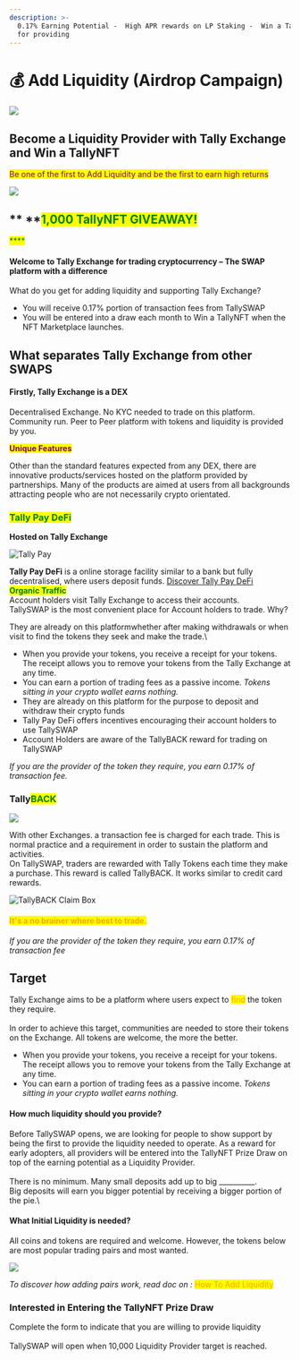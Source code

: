 ```yaml
---
description: >-
  0.17% Earning Potential -  High APR rewards on LP Staking -  Win a TallyNFT
  for providing
---
```


# 💰 Add Liquidity (Airdrop Campaign)



![](<.gitbook/assets/Add LiquidityD.gif>)

## Become a Liquidity Provider with Tally Exchange and Win a TallyNFT

&#x20;                  <mark style="color:purple;">Be one of the first to Add Liquidity and be the first to earn high returns</mark>

![](.gitbook/assets/TallyNFTs.jpg)

## &#x20;                **                 **<mark style="color:green;background-color:yellow;">**1,000 TallyNFT GIVEAWAY!**</mark>

<mark style="color:green;background-color:yellow;">****</mark>

#### Welcome to Tally Exchange for trading cryptocurrency – The SWAP platform with a difference

What do you get for adding liquidity and supporting Tally Exchange?

* You will receive 0.17% portion of transaction fees from TallySWAP
* You will be entered into a draw each month to Win a TallyNFT when the NFT Marketplace launches.

## What separates Tally Exchange from other SWAPS

#### Firstly, Tally Exchange is a DEX

Decentralised Exchange.  No KYC needed to trade on this platform.\
Community run.  Peer to Peer platform with tokens and liquidity is provided by you.

<mark style="color:purple;">**Unique Features**</mark>

Other than the standard features expected from any DEX, there are innovative products/services hosted on the platform provided by partnerships.  Many of the products are aimed at users from all backgrounds attracting people who are not necessarily crypto orientated.

### &#x20;<mark style="color:green;">Tally Pay DeFi</mark>&#x20;

**Hosted on Tally Exchange**

![Tally Pay ](.gitbook/assets/TPay-removebg-preview.png)

**Tally Pay DeFi** is a online storage facility similar to a bank but fully decentralised, where users deposit funds.   [Discover Tally Pay DeFi ](https://app.tally.ho.org/tally-pay)\
<mark style="color:green;">**Organic Traffic**</mark>\
Account holders visit Tally Exchange to access their accounts.  \
TallySWAP is the most convenient place for Account holders to trade.  Why?

They are already on this platformwhether after making withdrawals or when visit to find the tokens they seek and make the trade.\


* When you provide your tokens, you receive a receipt for your tokens.  The receipt allows you to remove your tokens from the Tally Exchange at any time.
* You can earn a portion of trading fees as a passive income.  _Tokens sitting in your crypto wallet earns nothing._&#x20;
* They are already on this platform for the purpose to deposit and withdraw their crypto funds
* Tally Pay DeFi offers incentives encouraging their account holders to use TallySWAP
* Account Holders are aware of the TallyBACK reward for trading on TallySWAP&#x20;

_If you are the provider of the token they require, you earn 0.17% of transaction fee._

### Tally<mark style="color:green;">BACK</mark>

![](<.gitbook/assets/TallySWAP Gif for HomePage.gif>)

With other Exchanges. a transaction fee is charged for each trade.  This is normal practice and a requirement in order to sustain the platform and activities.\
On TallySWAP, traders are rewarded with Tally Tokens each time they make a purchase.  This reward is called TallyBACK.  It works similar to credit card rewards.

![TallyBACK Claim Box](<.gitbook/assets/Tally BACK Claim.jpg>)

#### <mark style="color:orange;">It's a no brainer where best to trade.</mark>

_If you are the provider of the token they require, you earn 0.17% of transaction fee_

## Target

Tally Exchange aims to be a platform where users expect to <mark style="color:orange;">find</mark> the token they require.\
\
In order to achieve this target, communities are needed to store their tokens on the Exchange.  All tokens are welcome,  the more the better. &#x20;

* When you provide your tokens, you receive a receipt for your tokens.  The receipt allows you to remove your tokens from the Tally Exchange at any time.
* You can earn a portion of trading fees as a passive income.  _Tokens sitting in your crypto wallet earns nothing._&#x20;

#### How much liquidity should you provide?

Before TallySWAP opens, we are looking for people to show support by being the first to provide the liquidity needed to operate.   As a reward for early adopters, all providers will be entered into the TallyNFT Prize Draw on top of the earning potential as a Liquidity Provider.\
\
There is no minimum.  Many small deposits add up to big  \_\_\_\_\_\_\_\_\_\_.\
Big deposits will earn you bigger potential by receiving a bigger portion of the pie.\


#### What Initial Liquidity is needed?

All coins and tokens are required and welcome.  However, the tokens below are most popular trading pairs and most wanted.

![](.gitbook/assets/LPS.jpg)

_To discover how adding pairs work, read doc on :_ <mark style="color:orange;">How To Add Liquidity</mark>

### Interested in Entering the TallyNFT Prize Draw

Complete the form to indicate that you are willing to provide liquidity\
\
TallySWAP will open when 10,000 Liquidity Provider target is reached.
